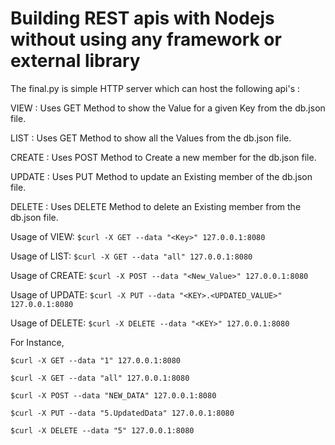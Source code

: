 # Building REST apis with Nodejs without using any framework or external library

The final.py is simple HTTP server which can host the following api's :

VIEW : Uses GET Method to show the Value for a given Key from the db.json file.

LIST : Uses GET Method to show all the Values from the db.json file.		

CREATE : Uses POST Method to Create a new member for the db.json file.

UPDATE : Uses PUT Method to update an Existing member of the db.json file.

DELETE : Uses DELETE Method to delete an Existing member from the db.json file.
		

Usage of VIEW:  `$curl -X GET --data "<Key>" 127.0.0.1:8080`

Usage of LIST: `$curl -X GET --data "all" 127.0.0.1:8080`

Usage of CREATE:  `$curl -X POST --data "<New_Value>" 127.0.0.1:8080`

Usage of UPDATE: `$curl -X PUT --data "<KEY>.<UPDATED_VALUE>" 127.0.0.1:8080`

Usage of DELETE: `$curl -X DELETE --data "<KEY>" 127.0.0.1:8080`
	
	

For Instance,

	$curl -X GET --data "1" 127.0.0.1:8080
	
	$curl -X GET --data "all" 127.0.0.1:8080
	
	$curl -X POST --data "NEW_DATA" 127.0.0.1:8080
	
	$curl -X PUT --data "5.UpdatedData" 127.0.0.1:8080
	
	$curl -X DELETE --data "5" 127.0.0.1:8080
